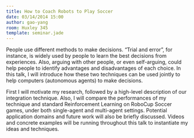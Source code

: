 ```yaml
---
title: How to Coach Robots to Play Soccer
date: 03/14/2014 15:00
author: gao-yang
room: Huxley 345
template: seminar.jade
---
```

People use different methods to make decisions. “Trial and error”, for
instance, is widely used by people to learn the best decisions from
experiences. Also, arguing with other people, or even self-arguing,
could help people to identify advantages and disadvantages of each
choice. In this talk, I will introduce how these two techniques can be
used jointly to help computers (autonomous agents) to make decisions.

First I will motivate my research, followed by a high-level description
of our integration technique. Also, I will compare the performances of
my technique and standard Reinforcement Learning on RoboCup Soccer
games, under both single-agent and multi-agent settings. Potential
application domains and future work will also be briefly discussed.
Videos and concrete examples will be running throughout this talk to
instantiate my ideas and techniques.

<span class="more"></span>